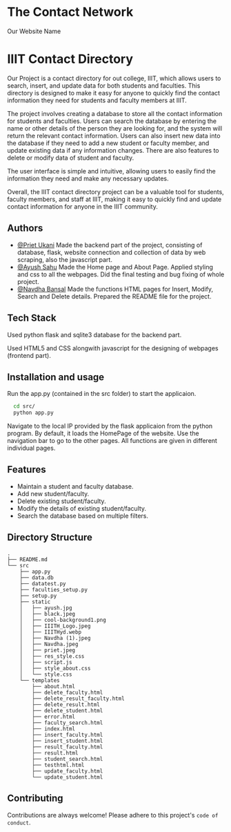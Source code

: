 # The Contact Network
Our Website Name

# IIIT Contact Directory
Our Project is a contact directory for out college, IIIT, which allows users to search, insert, and update data for both students and faculties. This directory is designed to make it easy for anyone to quickly find the contact information they need for students and faculty members at IIIT.


The project involves creating a database to store all the contact information for students and faculties. Users can search the database by entering the name or other details of the person they are looking for, and the system will return the relevant contact information. Users can also insert new data into the database if they need to add a new student or faculty member, and update existing data if any information changes. There are also features to delete or modify data of student and faculty.

The user interface is simple and intuitive, allowing users to easily find the information they need and make any necessary updates.

Overall, the IIIT contact directory project can be a valuable tool for students, faculty members, and staff at IIIT, making it easy to quickly find and update contact information for anyone in the IIIT community.


## Authors

- [@Priet Ukani](https://github.com/priet-ukani) Made the backend part of the project, consisting of database, flask, website connection and collection of data by web scraping, also the javascript part.
- [@Ayush Sahu](https://github.com/AyushxCentury) Made the Home page and About Page. Applied styling and css to all the webpages. Did the final testing and bug fixing of whole project.
- [@Navdha Bansal](https://github.com/Navdha1801) Made the functions HTML pages for Insert, Modify, Search and Delete details. Prepared the README file for the project. 
## Tech Stack
Used python flask and sqlite3 database for the backend part.

Used HTML5 and CSS alongwith javascript for the designing of webpages (frontend part).


## Installation and usage
Run the app.py (contained in the src folder) to start the applicaion.
```bash
  cd src/
  python app.py
```
Navigate to the local IP provided by the flask applicaion from the python program.
By default, it loads the HomePage of the website. Use the navigation bar to go to the other pages. All functions are given in different individual pages.



## Features

- Maintain a student and faculty database.
- Add new student/faculty.
- Delete existing student/faculty.
- Modify the details of existing student/faculty.
- Search the database based on multiple filters.



## Directory Structure

``` 
.
├── README.md
└── src
    ├── app.py
    ├── data.db
    ├── datatest.py
    ├── faculties_setup.py
    ├── setup.py
    ├── static
    │   ├── ayush.jpg
    │   ├── black.jpeg
    │   ├── cool-background1.png
    │   ├── IIITH_Logo.jpeg
    │   ├── IIITHyd.webp
    │   ├── Navdha (1).jpeg
    │   ├── Navdha.jpeg
    │   ├── priet.jpeg
    │   ├── res_style.css
    │   ├── script.js
    │   ├── style_about.css
    │   └── style.css
    └── templates
        ├── about.html
        ├── delete_faculty.html
        ├── delete_result_faculty.html
        ├── delete_result.html
        ├── delete_student.html
        ├── error.html
        ├── faculty_search.html
        ├── index.html
        ├── insert_faculty.html
        ├── insert_student.html
        ├── result_faculty.html
        ├── result.html
        ├── student_search.html
        ├── testhtml.html
        ├── update_faculty.html
        └── update_student.html
```
## Contributing

Contributions are always welcome!
Please adhere to this project's `code of conduct`.
